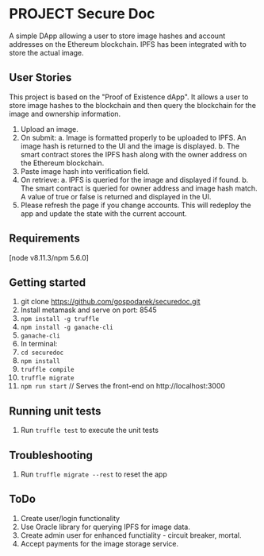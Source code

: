 # PROJECT Secure Doc
A simple DApp allowing a user to store image hashes and account addresses on the Ethereum blockchain. IPFS has been integrated with to store the actual image.

## User Stories
This project is based on the "Proof of Existence dApp". It allows a user to store image hashes to the blockchain and then query the blockchain for the image and ownership information.

1. Upload an image.
2. On submit:
    a. Image is formatted properly to be uploaded to IPFS. An image hash is returned to the UI and the image is displayed.
    b. The smart contract stores the IPFS hash along with the owner address on the Ethereum blockchain.
3. Paste image hash into verification field.
4. On retrieve:
    a. IPFS is queried for the image and displayed if found.
    b. The smart contract is queried for owner address and image hash match. A value of true or false is returned and displayed in the UI.
5. Please refresh the page if you change accounts. This will redeploy the app and update the state with the current account.

## Requirements
[node v8.11.3/npm 5.6.0]

## Getting started
1. git clone https://github.com/gospodarek/securedoc.git
1. Install metamask and serve on port: 8545
1. ```npm install -g truffle```
1. ```npm install -g ganache-cli```
1. ```ganache-cli```
1. In terminal:
1. ```cd securedoc```
1. ```npm install```
1. ```truffle compile```
1. ```truffle migrate```
1. ```npm run start```
// Serves the front-end on http://localhost:3000

## Running unit tests
  1. Run `truffle test` to execute the unit tests

## Troubleshooting
  1. Run `truffle migrate --rest` to reset the app

## ToDo
1. Create user/login functionality
2. Use Oracle library for querying IPFS for image data.
3. Create admin user for enhanced functiality - circuit breaker, mortal.
4. Accept payments for the image storage service.
